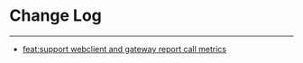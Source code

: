 # Change Log
---

- [feat:support webclient and gateway report call metrics](https://github.com/Tencent/spring-cloud-tencent/pull/942)
